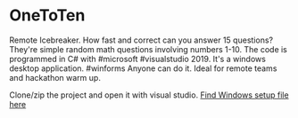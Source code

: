 # OneToTen
Remote Icebreaker. How fast and correct can you answer 15 questions? 
They're simple random math questions involving numbers 1-10. 
The code is programmed in C# with #microsoft #visualstudio 2019. 
It's a windows desktop application. #winforms Anyone can do it. 
Ideal for remote teams and hackathon warm up.

Clone/zip the project and open it with visual studio.
[Find Windows setup file here](https://drive.google.com/drive/folders/1rmFn20IXY4f9pz_pt4YHJYTXuJnlaWhG?usp=sharing)
